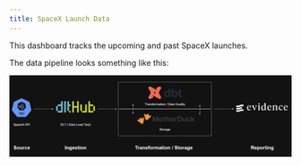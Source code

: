 ```yaml
---
title: SpaceX Launch Data
---
```


This dashboard tracks the upcoming and past SpaceX launches. 

The data pipeline looks something like this:

![pipeline](/evidence/static/pipeline.png)